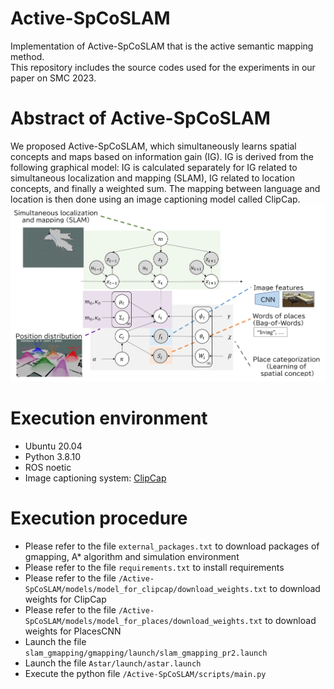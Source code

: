 # Active-SpCoSLAM
Implementation of Active-SpCoSLAM that is the active semantic mapping method.<br>
This repository includes the source codes used for the experiments in our paper on SMC 2023.<br>

# Abstract of Active-SpCoSLAM
We proposed Active-SpCoSLAM, which simultaneously learns spatial concepts and maps based on information gain (IG).
IG is derived from the following graphical model: IG is calculated separately for IG related to simultaneous localization and mapping (SLAM), IG related to location concepts, and finally a weighted sum.
The mapping between language and location is then done using an image captioning model called ClipCap.
![graphical_model](./images/graphical_model.png)

# Execution environment
- Ubuntu 20.04
- Python 3.8.10  
- ROS noetic
- Image captioning system: [ClipCap](https://github.com/rmokady/CLIP_prefix_caption)

# Execution procedure
- Please refer to the file `external_packages.txt` to download packages of gmapping, A* algorithm and simulation environment
- Please refer to the file `requirements.txt` to install requirements
- Please refer to the file `/Active-SpCoSLAM/models/model_for_clipcap/download_weights.txt` to download weights for ClipCap
- Please refer to the file `/Active-SpCoSLAM/models/model_for_places/download_weights.txt` to download weights for PlacesCNN
- Launch the file `slam_gmapping/gmapping/launch/slam_gmapping_pr2.launch`
- Launch the file `Astar/launch/astar.launch`
- Execute the python file `/Active-SpCoSLAM/scripts/main.py`
